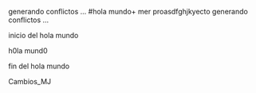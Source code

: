 generando conflictos ...
#hola mundo+
mer proasdfghjkyecto
generando conflictos ...









inicio del hola mundo

h0la mund0

fin del hola mundo

Cambios_MJ
